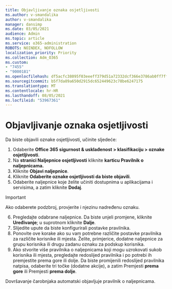 ```yaml
---
title: Objavljivanje oznaka osjetljivosti
ms.author: v-smandalika
author: v-smandalika
manager: dansimp
ms.date: 03/05/2021
audience: Admin
ms.topic: article
ms.service: o365-administration
ROBOTS: NOINDEX, NOFOLLOW
localization_priority: Priority
ms.collection: Adm_O365
ms.custom:
- "7455"
- "9000181"
ms.openlocfilehash: df5acfc38095f03eeeff379d51a72332dcf366e3786ab0ff7ffcd655cbafd1cf
ms.sourcegitcommit: b5f7da89a650d2915dc652449623c78be6247175
ms.translationtype: MT
ms.contentlocale: hr-HR
ms.lasthandoff: 08/05/2021
ms.locfileid: "53967361"
---
```

# <a name="publish-sensitivity-labels"></a>Objavljivanje oznaka osjetljivosti

Da biste objavili oznake osjetljivosti, učinite sljedeće:

1. Odaberite **Office 365 sigurnost & usklađenost > klasifikaciju > oznake osjetljivosti**.
2. Na **stranici Naljepnice osjetljivosti** kliknite **karticu Pravilnik o naljepnicama.**
3. Kliknite **Objavi naljepnice**.
4. Kliknite **Odaberite oznake osjetljivosti da biste objavili**. 
5. Odaberite naljepnice koje želite učiniti dostupnima u aplikacijama i servisima, a zatim kliknite **Dodaj**.
> [!IMPORTANT]
> Ako odaberete podzbroj, provjerite i njezinu nadređenu oznaku.
6. Pregledajte odabrane naljepnice. Da biste unjeli promjene, kliknite **Uređivanje**; u suprotnom kliknite **Dalje**.
7. Slijedite upute da biste konfigurirali postavke pravilnika.
8. Ponovite ove korake ako su vam potrebne različite postavke pravilnika za različite korisnike ili mjesta. Želite, primjerice, dodatne naljepnice za grupu korisnika ili drugu zadanu oznaku za podskup korisnika.
9. Ako stvorite više pravilnika o naljepnicama koji mogu uzrokovati sukob korisnika ili mjesta, pregledajte redoslijed pravilnika i po potrebi ih premjestite prema gore ili dolje. Da biste promijenili redoslijed pravilnika natpisa, odaberite tri točke (dodatne akcije), a zatim Premjesti **prema gore** ili Premjesti **prema dolje**.

Dovršavanje čarobnjaka automatski objavljuje pravilnik o naljepnicama.

